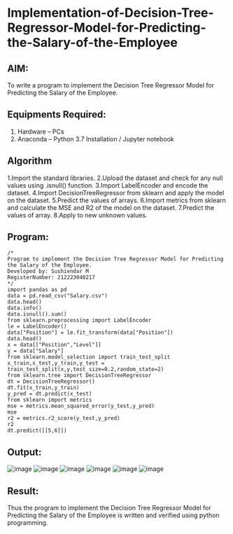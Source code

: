 # Implementation-of-Decision-Tree-Regressor-Model-for-Predicting-the-Salary-of-the-Employee

## AIM:
To write a program to implement the Decision Tree Regressor Model for Predicting the Salary of the Employee.

## Equipments Required:
1. Hardware – PCs
2. Anaconda – Python 3.7 Installation / Jupyter notebook

## Algorithm
1.Import the standard libraries.
2.Upload the dataset and check for any null values using .isnull() function.
3.Import LabelEncoder and encode the dataset.
4.Import DecisionTreeRegressor from sklearn and apply the model on the dataset.
5.Predict the values of arrays.
6.Import metrics from sklearn and calculate the MSE and R2 of the model on the dataset.
7.Predict the values of array.
8.Apply to new unknown values.

## Program:
```
/*
Program to implement the Decision Tree Regressor Model for Predicting the Salary of the Employee.
Developed by: Sushiendar M
RegisterNumber: 212223040217 
*/
import pandas as pd
data = pd.read_csv("Salary.csv")
data.head()
data.info()
data.isnull().sum()
from sklearn.preprocessing import LabelEncoder
le = LabelEncoder()
data["Position"] = le.fit_transform(data["Position"])
data.head()
x = data[["Position","Level"]]
y = data["Salary"]
from sklearn.model_selection import train_test_split
x_train,x_test,y_train,y_test = train_test_split(x,y,test_size=0.2,random_state=2)
from sklearn.tree import DecisionTreeRegressor
dt = DecisionTreeRegressor()
dt.fit(x_train,y_train)
y_pred = dt.predict(x_test)
from sklearn import metrics
mse = metrics.mean_squared_error(y_test,y_pred)
mse
r2 = metrics.r2_score(y_test,y_pred)
r2
dt.predict([[5,6]])

```
## Output:
![image](https://github.com/user-attachments/assets/d5adc80c-e786-4f39-8d13-06df3ba68f2a)
![image](https://github.com/user-attachments/assets/e547bb31-178f-4d42-b7f1-9ca465f98cd5)
![image](https://github.com/user-attachments/assets/719f7af3-7db9-47cb-ab86-cca63fa66633)
![image](https://github.com/user-attachments/assets/6b14582e-bcbf-4158-a3a0-e919482046b1)
![image](https://github.com/user-attachments/assets/c83efea5-ec9a-40f9-a6bb-e9610906b44d)
![image](https://github.com/user-attachments/assets/cd56b321-ad98-4fd6-ad85-8fe8e6e682c9)

## Result:
Thus the program to implement the Decision Tree Regressor Model for Predicting the Salary of the Employee is written and verified using python programming.
